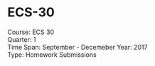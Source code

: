 # ECS-30
Course: ECS 30  <br />
Quarter: 1 <br />
Time Span: September - Decemeber
Year: 2017 <br />
Type: Homework Submissions
